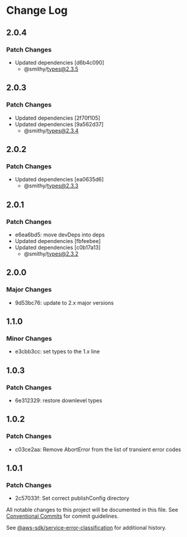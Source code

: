 # Change Log

## 2.0.4

### Patch Changes

- Updated dependencies [d6b4c090]
  - @smithy/types@2.3.5

## 2.0.3

### Patch Changes

- Updated dependencies [2f70f105]
- Updated dependencies [9a562d37]
  - @smithy/types@2.3.4

## 2.0.2

### Patch Changes

- Updated dependencies [ea0635d6]
  - @smithy/types@2.3.3

## 2.0.1

### Patch Changes

- e6ea6bd5: move devDeps into deps
- Updated dependencies [fbfeebee]
- Updated dependencies [c0b17a13]
  - @smithy/types@2.3.2

## 2.0.0

### Major Changes

- 9d53bc76: update to 2.x major versions

## 1.1.0

### Minor Changes

- e3cbb3cc: set types to the 1.x line

## 1.0.3

### Patch Changes

- 6e312329: restore downlevel types

## 1.0.2

### Patch Changes

- c03ce2aa: Remove AbortError from the list of transient error codes

## 1.0.1

### Patch Changes

- 2c57033f: Set correct publishConfig directory

All notable changes to this project will be documented in this file.
See [Conventional Commits](https://conventionalcommits.org) for commit guidelines.

See [@aws-sdk/service-error-classification](https://github.com/aws/aws-sdk-js-v3/blob/main/packages/service-error-classification/CHANGELOG.md) for additional history.
